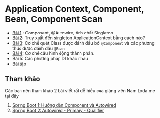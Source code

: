 # Application Context, Component, Bean, Component Scan

- [Bài 1](01component/demobean/) : Component, @Autowire, tính chất Singleton
- [Bài 2](02ApplicationContextAware): Truy xuất đến singleton ApplicationContext bằng cách nào?
- [Bài 3](03ComponentScan): Cơ chế quét Class được đánh đấu  bởi ```@Component``` và các phương thức được đánh dấu ```@Bean```
- [Bài 4](04DependencyInjection): Cơ chế cấu hình động thành phần.
- Bài 5: Các phương pháp DI khác nhau
- [Bài tập](homework)

## Tham khảo
Các bạn nên tham khảo 2 bài viết rất dễ hiểu của giảng viên Nam Loda.me tại đây
1. [Spring Boot 1: Hướng dẫn Component và Autowired](https://techmaster.vn/posts/36165/spring-boot-1-huong-dan-component-va-autowired)
2. [Spring Boot 2: Autowired - Primary - Qualifier](https://techmaster.vn/posts/36167/spring-boot-2-autowired-primary-qualifier)